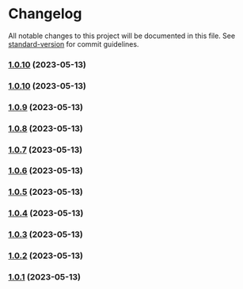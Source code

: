 # Changelog

All notable changes to this project will be documented in this file. See [standard-version](https://github.com/conventional-changelog/standard-version) for commit guidelines.

### [1.0.10](https://github.com/neko2891/demo-project-for-conventional-changelog/compare/v1.0.9...v1.0.10) (2023-05-13)

### [1.0.10](https://github.com/neko2891/demo-project-for-conventional-changelog/compare/v1.0.9...v1.0.10) (2023-05-13)

### [1.0.9](https://github.com/neko2891/demo-project-for-conventional-changelog/compare/v1.0.8...v1.0.9) (2023-05-13)

### [1.0.8](https://github.com/neko2891/demo-project-for-conventional-changelog/compare/v1.0.7...v1.0.8) (2023-05-13)

### [1.0.7](https://github.com/neko2891/demo-project-for-conventional-changelog/compare/v1.0.6...v1.0.7) (2023-05-13)

### [1.0.6](https://github.com/neko2891/demo-project-for-conventional-changelog/compare/v1.0.5...v1.0.6) (2023-05-13)

### [1.0.5](https://github.com/neko2891/demo-project-for-conventional-changelog/compare/v1.0.4...v1.0.5) (2023-05-13)

### [1.0.4](https://github.com/neko2891/demo-project-for-conventional-changelog/compare/v1.0.3...v1.0.4) (2023-05-13)

### [1.0.3](https://github.com/neko2891/demo-project-for-conventional-changelog/compare/v1.0.2...v1.0.3) (2023-05-13)

### [1.0.2](https://github.com/neko2891/demo-project-for-conventional-changelog/compare/v1.0.1...v1.0.2) (2023-05-13)

### [1.0.1](https://github.com/neko2891/demo-project-for-conventional-changelog/compare/v1.0.0...v1.0.1) (2023-05-13)
